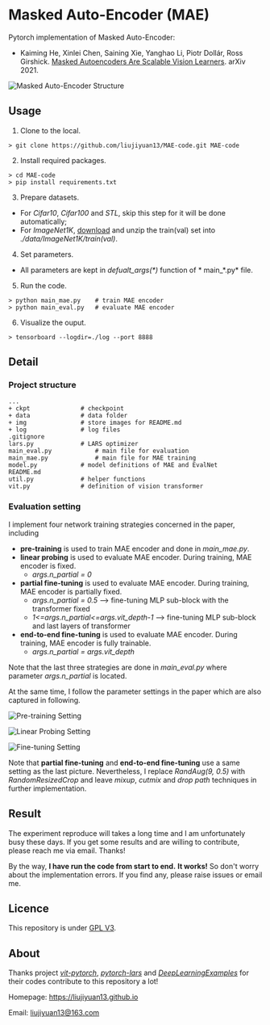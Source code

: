 # Masked Auto-Encoder (MAE)

Pytorch implementation of Masked Auto-Encoder:

* Kaiming He, Xinlei Chen, Saining Xie, Yanghao Li, Piotr Dollár, Ross Girshick. [Masked Autoencoders Are Scalable Vision Learners](https://arxiv.org/abs/2111.06377v1). arXiv 2021.

![Masked Auto-Encoder Structure](https://github.com/liujiyuan13/MAE-code/blob/master/img/mae.png)


## Usage

1. Clone to the local.
```
> git clone https://github.com/liujiyuan13/MAE-code.git MAE-code
```
2. Install required packages.
```
> cd MAE-code
> pip install requirements.txt
```
3. Prepare datasets. 
- For *Cifar10*, *Cifar100* and *STL*, skip this step for it will be done automatically;
- For *ImageNet1K*, [download](https://www.image-net.org/download) and unzip the train(val) set into *./data/ImageNet1K/train(val)*.
4. Set parameters.
- All parameters are kept in *defualt_args(\*)* function of * main_\*.py* file.
5. Run the code.
```
> python main_mae.py	# train MAE encoder
> python main_eval.py	# evaluate MAE encoder
```
6. Visualize the ouput.
```
> tensorboard --logdir=./log --port 8888
```


## Detail

### Project structure

```
...
+ ckpt				# checkpoint
+ data 				# data folder
+ img 				# store images for README.md
+ log 				# log files
.gitignore 			
lars.py 			# LARS optimizer
main_eval.py 			# main file for evaluation
main_mae.py  			# main file for MAE training
model.py 			# model definitions of MAE and EvalNet
README.md 
util.py 			# helper functions
vit.py 				# definition of vision transformer
```

### Evaluation setting

I implement four network training strategies concerned in the paper, including 
- **pre-training** is used to train MAE encoder and done in *main_mae.py*.
- **linear probing** is used to evaluate MAE encoder. During training, MAE encoder is fixed.
	+ *args.n_partial = 0*
- **partial fine-tuning** is used to evaluate MAE encoder. During training, MAE encoder is partially fixed.
	+ *args.n_partial = 0.5* --> fine-tuning MLP sub-block with the transformer fixed
	+ *1<=args.n_partial<=args.vit_depth-1* --> fine-tuning MLP sub-block and last layers of transformer
- **end-to-end fine-tuning** is used to evaluate MAE encoder. During training, MAE encoder is fully trainable.
	+ *args.n_partial = args.vit_depth*

Note that the last three strategies are done in *main_eval.py* where parameter *args.n_partial* is located.

At the same time, I follow the parameter settings in the paper which are also captured in following.

![Pre-training Setting](https://github.com/liujiyuan13/MAE-code/blob/master/img/pre-training_setting.png)

![Linear Probing Setting](https://github.com/liujiyuan13/MAE-code/blob/master/img/linear_probing_setting.png)

![Fine-tuning Setting](https://github.com/liujiyuan13/MAE-code/blob/master/img/fine-tuning_setting.png)

Note that **partial fine-tuning** and **end-to-end fine-tuning** use a same setting as the last picture.
Nevertheless, I replace *RandAug(9, 0.5)* with *RandomResizedCrop* and leave *mixup*, *cutmix* and *drop path* techniques in further implementation. 


## Result

The experiment reproduce will takes a long time and I am unfortunately busy these days.
If you get some results and are willing to contribute, please reach me via email. Thanks!

By the way, **I have run the code from start to end.** 
**It works!**
So don't worry about the implementation errors. 
If you find any, please raise issues or email me.


## Licence

This repository is under [GPL V3](https://github.com/liujiyuan13/MAE-code/blob/master/LICENSE).

## About

Thanks project [*vit-pytorch*](https://github.com/lucidrains/vit-pytorch), [*pytorch-lars*](https://github.com/JosephChenHub/pytorch-lars) and [*DeepLearningExamples*](https://github.com/NVIDIA/DeepLearningExamples) for their codes contribute to this repository a lot!

Homepage: <https://liujiyuan13.github.io>

Email: <liujiyuan13@163.com>
